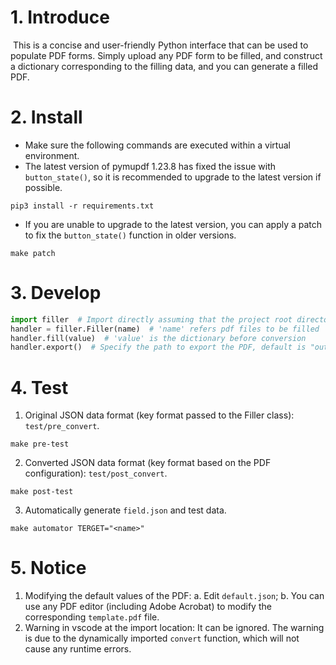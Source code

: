 # 1. Introduce

​	This is a concise and user-friendly Python interface that can be used to populate PDF forms. Simply upload any PDF form to be filled, and construct a dictionary corresponding to the filling data, and you can generate a filled PDF.

# 2. Install

* Make sure the following commands are executed within a virtual environment.
* The latest version of pymupdf 1.23.8 has fixed the issue with `button_state()`, so it is recommended to upgrade to the latest version if possible.

```
pip3 install -r requirements.txt
```

* If you are unable to upgrade to the latest version, you can apply a patch to fix the `button_state()` function in older versions.

```
make patch
```

# 3. Develop
```python
import filler  # Import directly assuming that the project root directory has been appended to sys.path
handler = filler.Filler(name)  # 'name' refers pdf files to be filled
handler.fill(value)  # 'value' is the dictionary before conversion
handler.export()  # Specify the path to export the PDF, default is "output/<name>.pdf"
```

# 4. Test
1. Original JSON data format (key format passed to the Filler class): `test/pre_convert`.
```
make pre-test
```
2. Converted JSON data format (key format based on the PDF configuration): `test/post_convert`.
```
make post-test
```
3. Automatically generate `field.json` and test data.
```
make automator TERGET="<name>"
```

# 5. Notice
1. Modifying the default values of the PDF: a. Edit `default.json`; b. You can use any PDF editor (including Adobe Acrobat) to modify the corresponding `template.pdf` file.
2. Warning in vscode at the import location: It can be ignored. The warning is due to the dynamically imported `convert` function, which will not cause any runtime errors.
